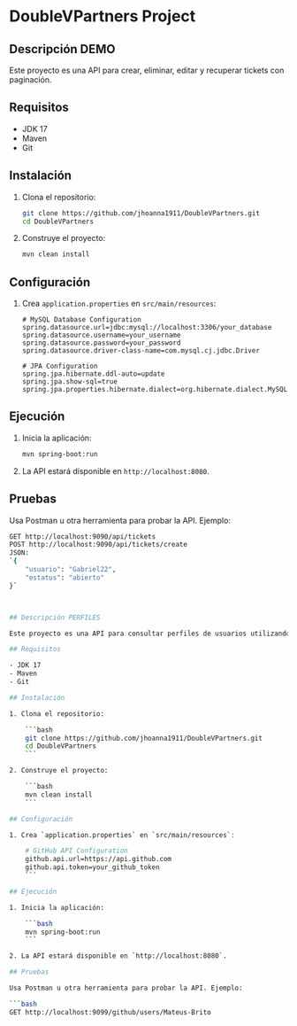 # DoubleVPartners Project

## Descripción DEMO

Este proyecto es una API para crear, eliminar, editar y recuperar tickets con paginación.

## Requisitos

- JDK 17
- Maven 
- Git

## Instalación

1. Clona el repositorio:

    ```bash
    git clone https://github.com/jhoanna1911/DoubleVPartners.git
    cd DoubleVPartners
    ```

2. Construye el proyecto:

    ```bash
    mvn clean install
    ```

## Configuración

1. Crea `application.properties` en `src/main/resources`:

    ```properties
    # MySQL Database Configuration
    spring.datasource.url=jdbc:mysql://localhost:3306/your_database
    spring.datasource.username=your_username
    spring.datasource.password=your_password
    spring.datasource.driver-class-name=com.mysql.cj.jdbc.Driver

    # JPA Configuration
    spring.jpa.hibernate.ddl-auto=update
    spring.jpa.show-sql=true
    spring.jpa.properties.hibernate.dialect=org.hibernate.dialect.MySQL5Dialect

## Ejecución

1. Inicia la aplicación:

    ```bash
    mvn spring-boot:run
    ```

2. La API estará disponible en `http://localhost:8080`.

## Pruebas

Usa Postman u otra herramienta para probar la API. Ejemplo:

```bash
GET http://localhost:9090/api/tickets
POST http://localhost:9090/api/tickets/create  
JSON: 
`{
    "usuario": "Gabriel22",
    "estatus": "abierto"
}`



## Descripción PERFILES

Este proyecto es una API para consultar perfiles de usuarios utilizando datos de GitHub.

## Requisitos

- JDK 17
- Maven 
- Git

## Instalación

1. Clona el repositorio:

    ```bash
    git clone https://github.com/jhoanna1911/DoubleVPartners.git
    cd DoubleVPartners
    ```

2. Construye el proyecto:

    ```bash
    mvn clean install
    ```

## Configuración

1. Crea `application.properties` en `src/main/resources`:

    # GitHub API Configuration
    github.api.url=https://api.github.com
    github.api.token=your_github_token
    ```

## Ejecución

1. Inicia la aplicación:

    ```bash
    mvn spring-boot:run
    ```

2. La API estará disponible en `http://localhost:8080`.

## Pruebas

Usa Postman u otra herramienta para probar la API. Ejemplo:

```bash
GET http://localhost:9099/github/users/Mateus-Brito
